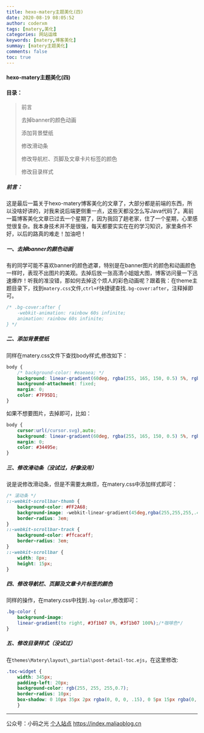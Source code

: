 ```yaml
---
title: hexo-matery主题美化(四)
date: 2020-08-19 08:05:52
author: coderxm
tags: [matery,美化]
categories: 网站运维
keywords: [matery,博客美化]
summay: [matery主题美化]
comments: false
toc: true
---
```

#### hexo-matery主题美化(四)

#### 目录：

> 前言
>
> 去掉banner的颜色动画
>
> 添加背景壁纸
>
> 修改滑动条
>
> 修改导航栏、页脚及文章卡片标签的颜色
>
> 修改目录样式


##### 前言：

这是最后一篇关于hexo-matery博客美化的文章了，大部分都是前端的东西，所以没啥好讲的，对我来说后端更侧重一点，这些天都没怎么写Java代码了。离前一篇博客美化文章已过去一个星期了，因为我回了趟老家，住了一个星期，心里感觉很复杂。我本身技术并不是很强，每天都要实实在在的学习知识，家里条件不好，以后的路真的难走！加油吧！

##### 一、去掉banner的颜色动画

有的同学可能不喜欢banner的颜色遮罩，特别是在banner图片的颜色和动画颜色一样时，表现不出图片的美观。去掉后放一张高清小姐姐大图，博客访问量一下迅速爆炸！听我的准没错，那如何去掉这个烦人的彩色动画呢？跟着我：在theme主题目录下，找到`matery.css`文件,`ctrl+F`快捷键查找`.bg-cover:after`，注释掉即可。

```css
/* .bg-cover:after {
    -webkit-animation: rainbow 60s infinite;
    animation: rainbow 60s infinite;
} */
```



##### 二、添加背景壁纸

同样在matery.css文件下查找body样式,修改如下：

```css
body {
    /* background-color: #eaeaea; */
    background: linear-gradient(60deg, rgba(255, 165, 150, 0.5) 5%, rgba(0, 228, 255, 0.35) ) 0% 0% /     cover, url("https://x.png"), url("https://x.jpg") 0px 0px;
    background-attachment: fixed;
    margin: 0;
    color: #7F95D1;
}
```

如果不想要图片，去掉即可，比如：

```css
body {
    cursor:url(/cursor.svg),auto;
    background: linear-gradient(60deg, rgba(255, 165, 150, 0.5) 5%, rgba(0, 228, 255, 0.35) );
    margin: 0;
    color: #34495e;
}
```



##### 三、修改滑动条（没试过，好像没用）

说是说修改滑动条，但是不需要太麻烦，在matery.css中添加样式即可：

```css
/* 滚动条 */
::-webkit-scrollbar-thumb {
    background-color: #FF2A68;
    background-image: -webkit-linear-gradient(45deg,rgba(255,255,255,.4) 25%,transparent 25%,transparent 50%,rgba(255,255,255,.4) 50%,rgba(255,255,255,.4) 75%,transparent 75%,transparent);
    border-radius: 3em;
}
::-webkit-scrollbar-track {
    background-color: #ffcacaff;
    border-radius: 3em;
}
::-webkit-scrollbar {
    width: 8px;
    height: 15px;
}
```


##### 四、修改导航栏、页脚及文章卡片标签的颜色

同样的操作，在matery.css中找到`.bg-color`,修改即可：

```css
.bg-color {
    background-image: 
    linear-gradient(to right, #3f1b07 0%, #3f1b07 100%);/*咖啡色*/
}
```


##### 五、修改目录样式（没试过）

在`themes\Matery\layout\_partial\post-detail-toc.ejs`，在这里修改:

```css
.toc-widget {
    width: 345px;
    padding-left: 20px;
    background-color: rgb(255, 255, 255,0.7);
    border-radius: 10px;
    box-shadow: 0 10px 35px 2px rgba(0, 0, 0, .15), 0 5px 15px rgba(0, 0, 0, .07), 0 2px 5px -5px rgba(0, 0, 0, .1) !important;
    }
```
---
公众号：小码之光
[个人站点](https://index.maliaoblog.cn/)  https://index.maliaoblog.cn
